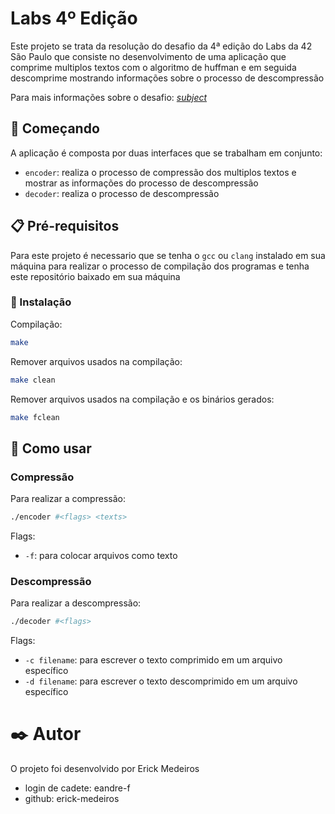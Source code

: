 # Labs 4º Edição

Este projeto se trata da resolução do desafio da 4ª edição do Labs da 42 São Paulo que consiste no desenvolvimento de uma aplicação que comprime multiplos textos com o algoritmo de huffman e em seguida descomprime mostrando informações sobre o processo de descompressão

Para mais informações sobre o desafio: _[subject](doc/SUBJECT.md)_

## 🚀 Começando

A aplicação é composta por duas interfaces que se trabalham em conjunto:
* `encoder`: realiza o processo de compressão dos multiplos textos e mostrar as informações do processo de descompressão
* `decoder`: realiza o processo de descompressão

## 📋 Pré-requisitos

Para este projeto é necessario que se tenha o `gcc` ou `clang` instalado em sua máquina para realizar o processo de compilação dos programas e tenha este repositório baixado em sua máquina

### 🔧 Instalação

Compilação:
```bash
make
```
Remover arquivos usados na compilação:
```bash
make clean
```
Remover arquivos usados na compilação e os binários gerados:
```bash
make fclean
```

## 📖 Como usar

### Compressão
Para realizar a compressão:
```bash
./encoder #<flags> <texts>
```

Flags:
* `-f`: para colocar arquivos como texto

### Descompressão

Para realizar a descompressão:
```bash
./decoder #<flags>
```

Flags:
* `-c filename`: para escrever o texto comprimido em um arquivo específico
* `-d filename`: para escrever o texto descomprimido em um arquivo específico

# ✒️ Autor

O projeto foi desenvolvido por Erick Medeiros
* login de cadete: eandre-f
* github: erick-medeiros
